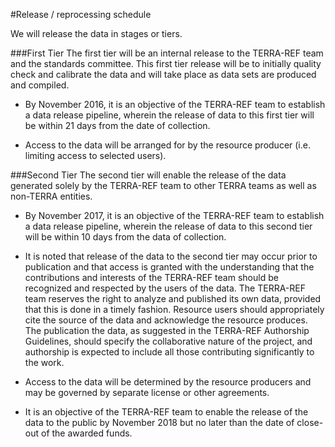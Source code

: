 #Release / reprocessing schedule

We will release the data in stages or tiers.

###First Tier
The first tier will be an internal release to the TERRA-REF team and the standards committee. This first tier release will be to initially quality check and calibrate the data and will take place as data sets are produced and compiled.

 - By November 2016, it is an objective of the TERRA-REF team to establish a data release pipeline, wherein the release of data to this first tier will be within 21 days from the date of collection.

 - Access to the data will be arranged for by the resource producer (i.e. limiting access to selected users).

###Second Tier
The second tier will enable the release of the data generated solely by the TERRA-REF team to other TERRA teams as well as non-TERRA entities.

 - By November 2017, it is an objective of the TERRA-REF team to establish a data release pipeline, wherein the release of data to this second tier will be within 10 days from the data of collection.

 - It is noted that release of the data to the second tier may occur prior to publication and that access is granted with the understanding that the contributions and interests of the TERRA-REF team should be recognized and respected by the users of the data. The TERRA-REF team reserves the right to analyze and published its own data, provided that this is done in a timely fashion. Resource users should appropriately cite the source of the data and acknowledge the resource produces. The publication the data, as suggested in the TERRA-REF Authorship Guidelines, should specify the collaborative nature of the project, and authorship is expected to include all those contributing significantly to the work.

 - Access to the data will be determined by the resource producers and may be governed by separate license or other agreements.

 - It is an objective of the TERRA-REF team to enable the release of the data to the public by November 2018 but no later than the date of close-out of the awarded funds.
